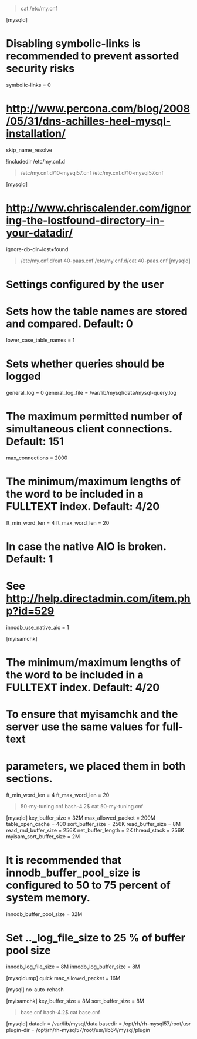 > cat /etc/my.cnf

[mysqld]

# Disabling symbolic-links is recommended to prevent assorted security risks
symbolic-links = 0

# http://www.percona.com/blog/2008/05/31/dns-achilles-heel-mysql-installation/
skip_name_resolve

!includedir /etc/my.cnf.d

> /etc/my.cnf.d/10-mysql57.cnf
/etc/my.cnf.d/10-mysql57.cnf

[mysqld]

# http://www.chriscalender.com/ignoring-the-lostfound-directory-in-your-datadir/
ignore-db-dir=lost+found


> /etc/my.cnf.d/cat 40-paas.cnf
/etc/my.cnf.d/cat 40-paas.cnf
[mysqld]
#
# Settings configured by the user
#

# Sets how the table names are stored and compared. Default: 0
lower_case_table_names = 1

# Sets whether queries should be logged
general_log      = 0
general_log_file = /var/lib/mysql/data/mysql-query.log

# The maximum permitted number of simultaneous client connections. Default: 151
max_connections = 2000

# The minimum/maximum lengths of the word to be included in a FULLTEXT index. Default: 4/20
ft_min_word_len = 4
ft_max_word_len = 20

# In case the native AIO is broken. Default: 1
# See http://help.directadmin.com/item.php?id=529
innodb_use_native_aio = 1

[myisamchk]
# The minimum/maximum lengths of the word to be included in a FULLTEXT index. Default: 4/20
#
# To ensure that myisamchk and the server use the same values for full-text
# parameters, we placed them in both sections.
ft_min_word_len = 4
ft_max_word_len = 20

> 50-my-tuning.cnf
bash-4.2$ cat 50-my-tuning.cnf

[mysqld]
key_buffer_size = 32M
max_allowed_packet = 200M
table_open_cache = 400
sort_buffer_size = 256K
read_buffer_size = 8M
read_rnd_buffer_size = 256K
net_buffer_length = 2K
thread_stack = 256K
myisam_sort_buffer_size = 2M

# It is recommended that innodb_buffer_pool_size is configured to 50 to 75 percent of system memory.
innodb_buffer_pool_size = 32M
# Set .._log_file_size to 25 % of buffer pool size
innodb_log_file_size = 8M
innodb_log_buffer_size = 8M

[mysqldump]
quick
max_allowed_packet = 16M

[mysql]
no-auto-rehash

[myisamchk]
key_buffer_size = 8M
sort_buffer_size = 8M

> base.cnf
bash-4.2$ cat base.cnf

[mysqld]
datadir = /var/lib/mysql/data
basedir = /opt/rh/rh-mysql57/root/usr
plugin-dir = /opt/rh/rh-mysql57/root/usr/lib64/mysql/plugin
